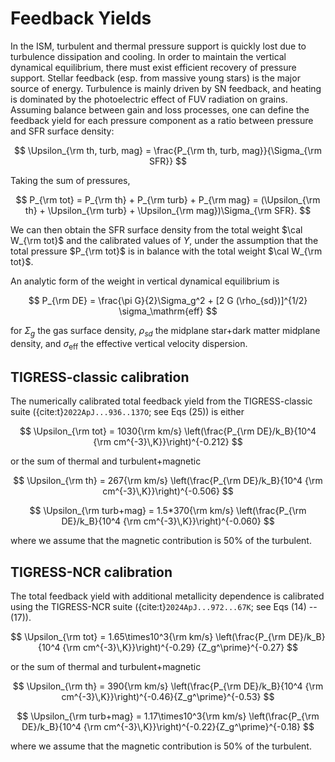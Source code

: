 # Feedback Yields

In the ISM, turbulent and thermal pressure support is quickly lost due to turbulence dissipation and cooling.
In order to maintain the vertical dynamical equilibrium, there must exist efficient recovery of pressure support.
Stellar feedback (esp. from massive young stars) is the major source of energy.
Turbulence is mainly driven by SN feedback, and heating is dominated by the photoelectric effect of FUV radiation on grains.
Assuming balance between gain and loss processes, one can define the feedback yield for each pressure component as a ratio between pressure and SFR surface density:

$$
  \Upsilon_{\rm th, turb, mag} = \frac{P_{\rm th, turb, mag}}{\Sigma_{\rm SFR}}
$$

Taking the sum of pressures,

$$
  P_{\rm tot} = P_{\rm th} + P_{\rm turb} + P_{\rm mag} =  (\Upsilon_{\rm th} + \Upsilon_{\rm turb} + \Upsilon_{\rm mag})\Sigma_{\rm SFR}.
$$

We can then obtain the SFR surface density from the total weight $\cal W_{\rm tot}$ and the calibrated values of $\Upsilon$, under the assumption
that the total pressure $P_{\rm tot}$ is in balance with the total weight $\cal W_{\rm tot}$.

An analytic form of the weight in vertical dynamical equilibrium is

$$
P_{\rm DE} = \frac{\pi G}{2}\Sigma_g^2 + [2 G (\rho_{sd})]^{1/2} \sigma_\mathrm{eff}
$$

for $\Sigma_g$ the gas surface density, $\rho_{sd}$ the midplane star+dark matter midplane density, and  $\sigma_\mathrm{eff}$ the effective vertical
velocity dispersion.

## TIGRESS-classic calibration

The numerically calibrated total feedback yield from the TIGRESS-classic suite ({cite:t}`2022ApJ...936..137O`; see Eqs (25)) is either

$$
  \Upsilon_{\rm tot} = 1030{\rm km/s} \left(\frac{P_{\rm DE}/k_B}{10^4 {\rm cm^{-3}\,K}}\right)^{-0.212}
$$

or the sum of thermal and turbulent+magnetic

$$
  \Upsilon_{\rm th} = 267{\rm km/s} \left(\frac{P_{\rm DE}/k_B}{10^4 {\rm cm^{-3}\,K}}\right)^{-0.506}
$$

$$
  \Upsilon_{\rm turb+mag} = 1.5*370{\rm km/s} \left(\frac{P_{\rm DE}/k_B}{10^4 {\rm cm^{-3}\,K}}\right)^{-0.060}
$$

where we assume that the magnetic contribution is 50\% of the turbulent.

## TIGRESS-NCR calibration

The total feedback yield with additional metallicity dependence is calibrated using the TIGRESS-NCR suite ({cite:t}`2024ApJ...972...67K`; see Eqs (14) -- (17)).

$$
  \Upsilon_{\rm tot} = 1.65\times10^3{\rm km/s} \left(\frac{P_{\rm DE}/k_B}{10^4 {\rm cm^{-3}\,K}}\right)^{-0.29} {Z_g^\prime}^{-0.27}
$$

or the sum of thermal and turbulent+magnetic

$$
  \Upsilon_{\rm th} = 390{\rm km/s} \left(\frac{P_{\rm DE}/k_B}{10^4 {\rm cm^{-3}\,K}}\right)^{-0.46}{Z_g^\prime}^{-0.53}
$$

$$
  \Upsilon_{\rm turb+mag} = 1.17\times10^3{\rm km/s} \left(\frac{P_{\rm DE}/k_B}{10^4 {\rm cm^{-3}\,K}}\right)^{-0.22}{Z_g^\prime}^{-0.18}
$$

where we assume that the magnetic contribution is 50\% of the turbulent.
